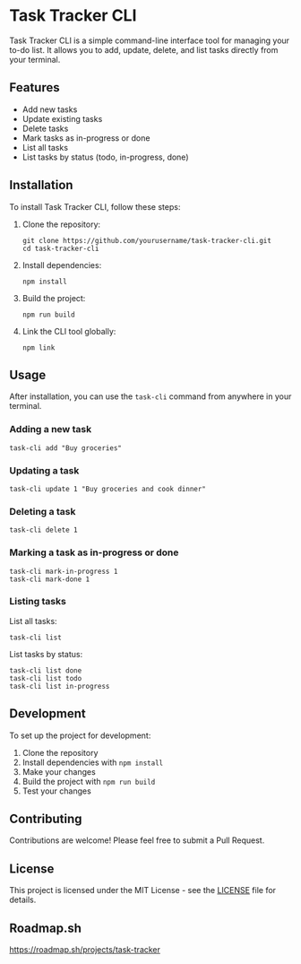# Task Tracker CLI

Task Tracker CLI is a simple command-line interface tool for managing your to-do list. It allows you to add, update, delete, and list tasks directly from your terminal.

## Features

- Add new tasks
- Update existing tasks
- Delete tasks
- Mark tasks as in-progress or done
- List all tasks
- List tasks by status (todo, in-progress, done)

## Installation

To install Task Tracker CLI, follow these steps:

1. Clone the repository:

   ```
   git clone https://github.com/yourusername/task-tracker-cli.git
   cd task-tracker-cli
   ```

2. Install dependencies:

   ```
   npm install
   ```

3. Build the project:

   ```
   npm run build
   ```

4. Link the CLI tool globally:
   ```
   npm link
   ```

## Usage

After installation, you can use the `task-cli` command from anywhere in your terminal.

### Adding a new task

```
task-cli add "Buy groceries"
```

### Updating a task

```
task-cli update 1 "Buy groceries and cook dinner"
```

### Deleting a task

```
task-cli delete 1
```

### Marking a task as in-progress or done

```
task-cli mark-in-progress 1
task-cli mark-done 1
```

### Listing tasks

List all tasks:

```
task-cli list
```

List tasks by status:

```
task-cli list done
task-cli list todo
task-cli list in-progress
```

## Development

To set up the project for development:

1. Clone the repository
2. Install dependencies with `npm install`
3. Make your changes
4. Build the project with `npm run build`
5. Test your changes

## Contributing

Contributions are welcome! Please feel free to submit a Pull Request.

## License

This project is licensed under the MIT License - see the [LICENSE](LICENSE) file for details.

## Roadmap.sh

https://roadmap.sh/projects/task-tracker
